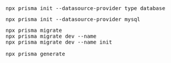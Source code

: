 <pre>npx prisma init --datasource-provider type_database</pre>
<pre>npx prisma init --datasource-provider mysql</pre>
<pre>
npx prisma migrate
npx prisma migrate dev --name <name>
npx prisma migrate dev --name init

npx prisma generate
</pre>

